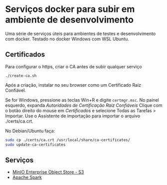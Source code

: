 # Serviços docker para subir em ambiente de desenvolvimento

Uma série de serviços úteis para ambientes de testes e desenvolvimento com docker. Testado no docker Windows com WSL Ubuntu.

## Certificados

Para configurar o https, criar o CA antes de subir qualquer serviço

```shell
./create-ca.sh
```

Após a criação, instalar no seu browser como um Certificado Raiz Confiável. 

Se for Windows, pressione as teclas Win+R e digite `certmgr.msc`. No painel esquerdo, expanda *Autoridades de Certificação Raiz Confiáveis* Clique com o botão direito do mouse em *Certificados* e selecione Todas as Tarefas > Importar. Use o Assistente de importação para importar o arquivo ./certs/ca.crt.

No Debian/Ubuntu faça:

```bash
sudo cp ./certs/ca.crt /usr/local/share/ca-certificates/
sudo update-ca-certificates
```

## Serviços

* [MinIO Enterprise Object Store - S3](./minio/README.md)
* [Apache Spark](./spark/README.md)

